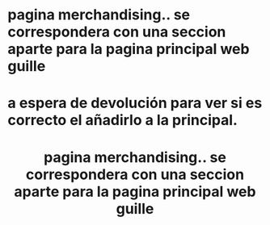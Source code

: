 # pagina merchandising.. se correspondera con una seccion aparte para la pagina principal web guille

# a espera de devolución para ver si es correcto el añadirlo a la principal.
<!DOCTYPE html>
<html lang="en">
<head>
    <meta charset="UTF-8">
    <meta http-equiv="X-UA-Compatible" content="IE=edge">
    <meta name="viewport" content="width=device-width, initial-scale=1.0">
    <title>Document</title>
</head>
<body>
    <header>
    <h1 style="color=blue; font-size="20px">pagina merchandising.. se correspondera con una seccion aparte para la pagina principal web guille</h1>
    </header>
</body>
</html>

